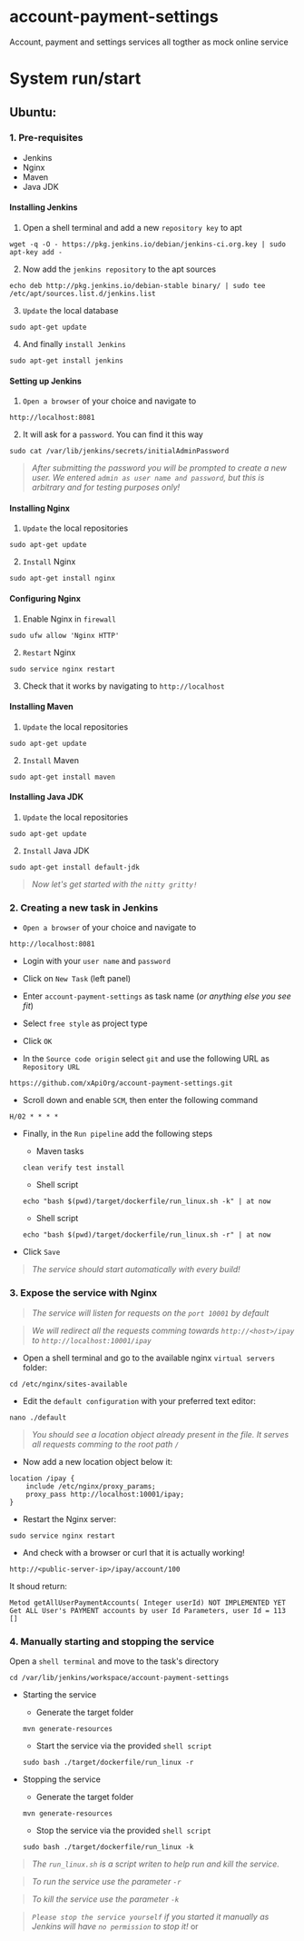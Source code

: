 # account-payment-settings
Account, payment and settings services all togther as mock online service

# System run/start

## Ubuntu:

### 1. Pre-requisites
- Jenkins
- Nginx
- Maven
- Java JDK

#### Installing Jenkins

1. Open a shell terminal and add a new `repository key` to apt
```
wget -q -O - https://pkg.jenkins.io/debian/jenkins-ci.org.key | sudo apt-key add - 
```

2. Now add the `jenkins repository` to the apt sources
```
echo deb http://pkg.jenkins.io/debian-stable binary/ | sudo tee /etc/apt/sources.list.d/jenkins.list
```

3. `Update` the local database
```
sudo apt-get update
```

4. And finally `install Jenkins`
```
sudo apt-get install jenkins
```

#### Setting up Jenkins

1. `Open a browser` of your choice and navigate to
```
http://localhost:8081
```

2. It will ask for a `password`. You can find it this way
```
sudo cat /var/lib/jenkins/secrets/initialAdminPassword
```

>_After submitting the password you will be prompted to create a new user. We entered `admin as user name and password`, but this is arbitrary and for testing purposes only!_

#### Installing Nginx

1. `Update` the local repositories
```
sudo apt-get update
```

2. `Install` Nginx
```
sudo apt-get install nginx
```

#### Configuring Nginx

1. Enable Nginx in `firewall`
```
sudo ufw allow 'Nginx HTTP'
```

2. `Restart` Nginx
```
sudo service nginx restart
```

3. Check that it works by navigating to `http://localhost`

#### Installing Maven

1. `Update` the local repositories
```
sudo apt-get update
```

2. `Install` Maven
```
sudo apt-get install maven
```

#### Installing Java JDK

1. `Update` the local repositories
```
sudo apt-get update
```

2. `Install` Java JDK
```
sudo apt-get install default-jdk
```

>_Now let's get started with the `nitty gritty!`_

### 2. Creating a new task in Jenkins

- `Open a browser` of your choice and navigate to
```
http://localhost:8081
```

- Login with your `user name` and `password`

- Click on `New Task` (left panel)

- Enter `account-payment-settings` as task name (_or anything else you see fit_)

- Select `free style` as project type

- Click `OK`

- In the `Source code origin` select `git` and use the following URL as `Repository URL`
```
https://github.com/xApiOrg/account-payment-settings.git
```

- Scroll down and enable `SCM`, then enter the following command
```
H/02 * * * *
```

- Finally, in the `Run pipeline` add the following steps

	- Maven tasks
	```
	clean verify test install
	```
	
	- Shell script
	```
	echo "bash $(pwd)/target/dockerfile/run_linux.sh -k" | at now
	```
	
	- Shell script
	```
	echo "bash $(pwd)/target/dockerfile/run_linux.sh -r" | at now
	```
	
- Click `Save`

>_The service should start automatically with every build!_

### 3. Expose the service with Nginx

>_The service will listen for requests on the `port 10001` by default_

>_We will redirect all the requests comming towards `http://<host>/ipay` to `http://localhost:10001/ipay`_ 

- Open a shell terminal and go to the available nginx `virtual servers` folder:
```
cd /etc/nginx/sites-available
```

- Edit the `default configuration` with your preferred text editor:
```
nano ./default
```

>_You should see a location object already present in the file.
It serves all requests comming to the root path `/`_

- Now add a new location object below it:
```
location /ipay {
	include /etc/nginx/proxy_params;
	proxy_pass http://localhost:10001/ipay;
}
```

- Restart the Nginx server:
```
sudo service nginx restart
```

- And check with a browser or curl that it is actually working!
```
http://<public-server-ip>/ipay/account/100
```
It shoud return:
```
Metod getAllUserPaymentAccounts( Integer userId) NOT IMPLEMENTED YET Get ALL User's PAYMENT accounts by user Id Parameters, user Id = 113 []
```

### 4. Manually starting and stopping the service

Open a `shell terminal` and move to the task's directory
```
cd /var/lib/jenkins/workspace/account-payment-settings
```

- Starting the service

	- Generate the target folder
	```
	mvn generate-resources
	```

	- Start the service via the provided `shell script`
	```
	sudo bash ./target/dockerfile/run_linux -r
	```

- Stopping the service

	- Generate the target folder
	```
	mvn generate-resources
	```

	- Stop the service via the provided `shell script`
	```
	sudo bash ./target/dockerfile/run_linux -k
	```
>_The `run_linux.sh` is a script writen to help run and kill the service._

>_To run the service use the parameter `-r`_

>_To kill the service use the parameter `-k`_

>_`Please stop the service yourself` if you started it manually as Jenkins will have `no permission` to stop it!_
							or 
